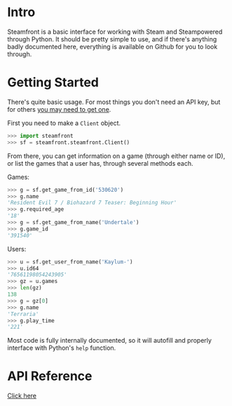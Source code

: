 # Intro

Steamfront is a basic interface for working with Steam and Steampowered through Python. It should be pretty simple to use, and if there's anything badly documented here, everything is available on Github for you to look through.

# Getting Started

There's quite basic usage. For most things you don't need an API key, but for others [you may need to get one](https://steamcommunity.com/dev/apikey).

First you need to make a `Client` object.

```python
>>> import steamfront
>>> sf = steamfront.steamfront.Client()
```

From there, you can get information on a game (through either name or ID), or list the games that a user has, through several methods each.

Games:
```python
>>> g = sf.get_game_from_id('530620')
>>> g.name
'Resident Evil 7 / Biohazard 7 Teaser: Beginning Hour'
>>> g.required_age
'18'
>>> g = sf.get_game_from_name('Undertale')
>>> g.game_id
'391540'
```

Users:
```python
>>> u = sf.get_user_from_name('Kaylum-')
>>> u.id64
'76561198054243905'
>>> gz = u.games
>>> len(gz)
138
>>> g = gz[0]
>>> g.name
'Terraria'
>>> g.play_time
'221'
```

Most code is fully internally documented, so it will autofill and properly interface with Python's `help` function.

# API Reference

[Click here](https://github.com/4Kaylum/Steamfront/wiki/API-Reference)